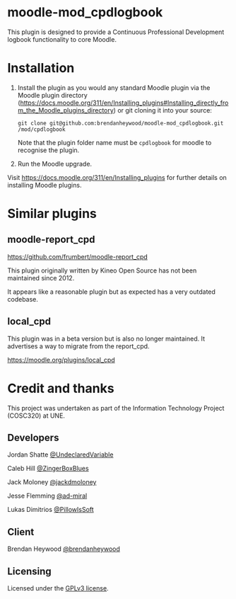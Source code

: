 # moodle-mod_cpdlogbook

This plugin is designed to provide a Continuous Professional Development logbook functionality to core Moodle.


# Installation

1. Install the plugin as you would any standard Moodle plugin via the Moodle plugin directory 
   (https://docs.moodle.org/311/en/Installing_plugins#Installing_directly_from_the_Moodle_plugins_directory) or git cloning it into your source:
   ```
   git clone git@github.com:brendanheywood/moodle-mod_cpdlogbook.git /mod/cpdlogbook
   ```
   Note that the plugin folder name must be `cpdlogbook` for moodle to recognise the plugin.

2. Run the Moodle upgrade.

Visit https://docs.moodle.org/311/en/Installing_plugins for further details on installing Moodle plugins.

# Similar plugins

## moodle-report_cpd

https://github.com/frumbert/moodle-report_cpd

This plugin originally written by Kineo Open Source has not been maintained since 2012.

It appears like a reasonable plugin but as expected has a very outdated codebase.

## local_cpd

This plugin was in a beta version but is also no longer maintained. It advertises a way to migrate from the report_cpd.

https://moodle.org/plugins/local_cpd


# Credit and thanks

This project was undertaken as part of the Information Technology Project (COSC320) at UNE.

## Developers

Jordan Shatte [@UndeclaredVariable](https://github.com/UndeclaredVariable)

Caleb Hill [@ZingerBoxBlues](https://github.com/ZingerBoxBlues)

Jack Moloney [@jackdmoloney](https://github.com/jackdmoloney)

Jesse Flemming [@ad-miral](https://github.com/ad-miral)

Lukas Dimitrios [@PillowIsSoft](https://github.com/PillowIsSoft)

## Client

Brendan Heywood [@brendanheywood](https://github.com/brendanheywood)

## Licensing

Licensed under the [GPLv3 license](https://github.com/brendanheywood/moodle-mod_cpdlogbook/blob/main/LICENSE).
